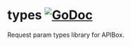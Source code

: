 # types [![GoDoc](https://godoc.org/github.com/go-apibox/types?status.png)](https://godoc.org/github.com/go-apibox/types)

Request param types library for APIBox.
